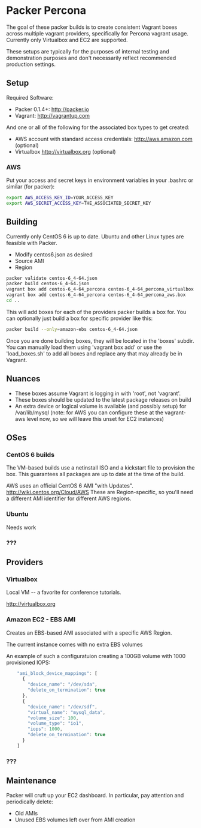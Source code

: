 # Packer Percona

The goal of these packer builds is to create consistent Vagrant boxes across multiple vagrant providers, specifically for Percona vagrant usage.  Currently only Virtualbox and EC2 are supported.

These setups are typically for the purposes of internal testing and demonstration purposes and don't necessarily reflect recommended production settings.  

## Setup

Required Software:

* Packer 0.1.4+: http://packer.io
* Vagrant: http://vagrantup.com


And one or all of the following for the associated box types to get created:

* AWS account with standard access credentials: http://aws.amazon.com (optional)
* Virtualbox http://virtualbox.org (optional)

### AWS

Put your access and secret keys in environment variables in your .bashrc or similar (for packer):

```bash
export AWS_ACCESS_KEY_ID=YOUR_ACCESS_KEY
export AWS_SECRET_ACCESS_KEY=THE_ASSOCIATED_SECRET_KEY
```


## Building

Currently only CentOS 6 is up to date.  Ubuntu and other Linux types are feasible with Packer.

* Modify centos6.json as desired
 * Source AMI
 * Region

```bash
packer validate centos-6_4-64.json
packer build centos-6_4-64.json
vagrant box add centos-6_4-64_percona centos-6_4-64_percona_virtualbox.box
vagrant box add centos-6_4-64_percona centos-6_4-64_percona_aws.box
cd ..
```

This will add boxes for each of the providers packer builds a box for.  You can optionally just build a box for specific provider like this:

```bash
packer build --only=amazon-ebs centos-6_4-64.json
```

Once you are done building boxes, they will be located in the 'boxes' subdir.  You can manually load them using 'vagrant box add' or use the 'load_boxes.sh' to add all boxes and replace any that may already be in Vagrant.


## Nuances

* These boxes assume Vagrant is logging in with 'root', not 'vagrant'.
* These boxes should be updated to the latest package releases on build
* An extra device or logical volume is available (and possibly setup) for /var/lib/mysql  (note: for AWS you can configure these at the vagrant-aws level now, so we will leave this unset for EC2 instances)


## OSes

### CentOS 6 builds

The VM-based builds use a netinstall ISO and a kickstart file to provision the box.   This guarantees all packages are up to date at the time of the build.

AWS uses an official CentOS 6 AMI "with Updates".  http://wiki.centos.org/Cloud/AWS  These are Region-specific, so you'll need a different AMI identifier for different AWS regions.

### Ubuntu 

Needs work

### ???

## Providers

### Virtualbox

Local VM -- a favorite for conference tutorials.  

http://virtualbox.org

### Amazon EC2 - EBS AMI

Creates an EBS-based AMI associated with a specific AWS Region.  

The current instance comes with no extra EBS volumes

An example of such a configuratuion creating a 100GB volume with 1000 provisioned IOPS:

```javascript
    "ami_block_device_mappings": [
      {
        "device_name": "/dev/sda",
        "delete_on_termination": true
      },
      {
        "device_name": "/dev/sdf",
        "virtual_name": "mysql_data",
        "volume_size": 100,
        "volume_type": "io1",
        "iops": 1000,
        "delete_on_termination": true
      }
    ]
```

### ???

## Maintenance

Packer will cruft up your EC2 dashboard.  In particular, pay attention and periodically delete:

* Old AMIs
* Unused EBS volumes left over from AMI creation